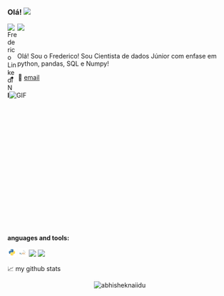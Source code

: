 ### Olá! <img src="https://media.giphy.com/media/hvRJCLFzcasrR4ia7z/giphy.gif" width="25px">

<a href="https://www.linkedin.com/in/frederico-de-andrade-camargo/">
  <img align="left" alt="Frederico LinkedIN" width="22px" src="https://raw.githubusercontent.com/peterthehan/peterthehan/master/assets/linkedin.svg" />
</a>

![](https://visitor-badge.glitch.me/badge?page_id=fredac86.fredac86)

<br />

Olá! Sou o Frederico! Sou Cientista de dados Júnior com enfase em python, pandas, SQL e Numpy!


  <img align="right" alt="GIF" src="https://github.com/fredac86/fredac86/blob/master/code.gif?raw=true" width="500" height="320" />
  
- 💼 [email](mailto:fred.materiais@gmail.com) 

**languages and tools:**  


<code><img height="20" src="https://raw.githubusercontent.com/github/explore/80688e429a7d4ef2fca1e82350fe8e3517d3494d/topics/python/python.png"></code>
<code><img height="20" src="https://raw.githubusercontent.com/github/explore/80688e429a7d4ef2fca1e82350fe8e3517d3494d/topics/mysql/mysql.png"></code>
<code><img height="20" src="https://cdn.jsdelivr.net/gh/devicons/devicon/icons/pandas/pandas-original-wordmark.svg"></code>
<code><img height="20" src="https://cdn.jsdelivr.net/gh/devicons/devicon/icons/numpy/numpy-original.svg"></code>


📈 my github stats

<p align="center"> <img src="https://github-readme-stats.vercel.app/api?username=fredac86&show_icons=true&theme=gotham" alt="abhisheknaiidu" />
